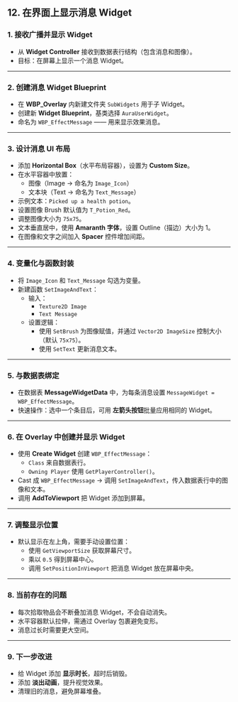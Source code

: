 ## 12. 在界面上显示消息 Widget

### 1. 接收广播并显示 Widget

- 从 **Widget Controller** 接收到数据表行结构（包含消息和图像）。
- 目标：在屏幕上显示一个消息 Widget。

------

### 2. 创建消息 Widget Blueprint

- 在 **WBP_Overlay** 内新建文件夹 `SubWidgets` 用于子 Widget。
- 创建新 **Widget Blueprint**，基类选择 `AuraUserWidget`。
- 命名为 `WBP_EffectMessage` —— 用来显示效果消息。

------

### 3. 设计消息 UI 布局

- 添加 **Horizontal Box**（水平布局容器），设置为 **Custom Size**。
- 在水平容器中放置：
  - 图像（Image → 命名为 `Image_Icon`）
  - 文本块（Text → 命名为 `Text_Message`）
- 示例文本：`Picked up a health potion`。
- 设置图像 Brush 默认值为 `T_Potion_Red`。
- 调整图像大小为 `75x75`。
- 文本垂直居中，使用 **Amaranth 字体**，设置 Outline（描边）大小为 1。
- 在图像和文字之间加入 **Spacer** 控件增加间距。

------

### 4. 变量化与函数封装

- 将 `Image_Icon` 和 `Text_Message` 勾选为变量。
- 新建函数 `SetImageAndText`：
  - 输入：
    - `Texture2D Image`
    - `Text Message`
  - 设置逻辑：
    - 使用 `SetBrush` 为图像赋值，并通过 `Vector2D ImageSize` 控制大小（默认 `75x75`）。
    - 使用 `SetText` 更新消息文本。

------

### 5. 与数据表绑定

- 在数据表 **MessageWidgetData** 中，为每条消息设置 `MessageWidget = WBP_EffectMessage`。
- 快速操作：选中一个条目后，可用 **左箭头按钮**批量应用相同的 Widget。

------

### 6. 在 Overlay 中创建并显示 Widget

- 使用 **Create Widget** 创建 `WBP_EffectMessage`：
  - `Class` 来自数据表行。
  - `Owning Player` 使用 `GetPlayerController()`。
- Cast 成 `WBP_EffectMessage` → 调用 `SetImageAndText`，传入数据表行中的图像和文本。
- 调用 **AddToViewport** 把 Widget 添加到屏幕。

------

### 7. 调整显示位置

- 默认显示在左上角，需要手动设置位置：
  - 使用 `GetViewportSize` 获取屏幕尺寸。
  - 乘以 `0.5` 得到屏幕中心。
  - 调用 `SetPositionInViewport` 把消息 Widget 放在屏幕中央。

------

### 8. 当前存在的问题

- 每次拾取物品会不断叠加消息 Widget，不会自动消失。
- 水平容器默认拉伸，需通过 Overlay 包裹避免变形。
- 消息过长时需要更大空间。

------

### 9. 下一步改进

- 给 Widget 添加 **显示时长**，超时后销毁。
- 添加 **淡出动画**，提升视觉效果。
- 清理旧的消息，避免屏幕堆叠。

